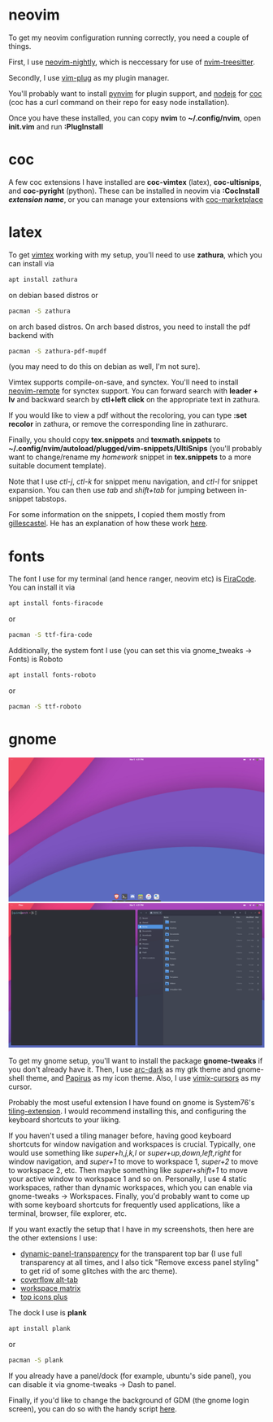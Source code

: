 # neovim
To get my neovim configuration running correctly, you need a couple of things.

First, I use [neovim-nightly](https://github.com/neovim/neovim/releases/tag/nightly), which is neccessary for use of [nvim-treesitter](https://github.com/nvim-treesitter/nvim-treesitter).

Secondly, I use [vim-plug](https://github.com/junegunn/vim-plug) as my plugin manager.

You'll probably want to install [pynvim](https://github.com/neovim/pynvim) for plugin support, and [nodejs](https://nodejs.org/en/download/package-manager) for [coc](https://github.com/neoclide/coc.nvim/) (coc has a curl command on their repo for easy node installation).

Once you have these installed, you can copy **nvim** to **~/.config/nvim**, open **init.vim** and run **:PlugInstall**

# coc
A few coc extensions I have installed are **coc-vimtex** (latex), **coc-ultisnips**, and **coc-pyright** (python). These can be installed in neovim via **:CocInstall *extension name***, or you can manage your extensions with [coc-marketplace](https://github.com/fannheyward/coc-marketplace)

# latex
To get [vimtex](https://github.com/lervag/vimtex) working with my setup, you'll need to use **zathura**, which you can install via
```bash
apt install zathura
```
on debian based distros or 
```bash
pacman -S zathura
```
on arch based distros. On arch based distros, you need to install the pdf backend with 
```bash
pacman -S zathura-pdf-mupdf
```
(you may need to do this on debian as well, I'm not sure). 

Vimtex supports compile-on-save, and synctex. You'll need to install [neovim-remote](https://github.com/mhinz/neovim-remote) for synctex support. You can forward search with **leader + lv** and backward search by **ctl+left click** on the appropriate text in zathura.

If you would like to view a pdf without the recoloring, you can type **:set recolor** in zathura, or remove the corresponding line in zathurarc.

Finally, you should copy **tex.snippets** and **texmath.snippets** to **~/.config/nvim/autoload/plugged/vim-snippets/UltiSnips** (you'll probably want to change/rename my *homework* snippet in **tex.snippets** to a more suitable document template).

Note that I use *ctl-j*, *ctl-k* for snippet menu navigation, and *ctl-l* for snippet expansion. You can then use *tab* and *shift+tab* for jumping between in-snippet tabstops.

For some information on the snippets, I copied them mostly from [gillescastel](https://github.com/gillescastel/latex-snippets "fillescastro"). He has an explanation of how these work [here](https://castel.dev/post/lecture-notes-1/).

# fonts
The font I use for my terminal (and hence ranger, neovim etc) is [FiraCode](https://github.com/tonsky/FiraCode). You can install it via
```bash
apt install fonts-firacode
```
or 
```bash
pacman -S ttf-fira-code
```
Additionally, the system font I use (you can set this via gnome_tweaks -> Fonts) is Roboto
```bash
apt install fonts-roboto
```
or 
```bash
pacman -S ttf-roboto
```
# gnome

![screenshot2](screenshot2.png?raw=true)
![screenshot1](screenshot1.png?raw=true)

To get my gnome setup, you'll want to install the package **gnome-tweaks** if you don't already have it. Then, I use [arc-dark](https://github.com/arc-design/arc-theme) as my gtk theme and gnome-shell theme, and [Papirus](https://github.com/PapirusDevelopmentTeam/papirus-icon-theme) as my icon theme. Also, I use [vimix-cursors](https://github.com/vinceliuice/Vimix-cursors) as my cursor.

Probably the most useful extension I have found on gnome is System76's [tiling-extension](https://github.com/pop-os/shell). I would recommend installing this, and configuring the keyboard shortcuts to your liking.

If you haven't used a tiling manager before, having good keyboard shortcuts for window navigation and workspaces is crucial. Typically, one would use something like *super+h,j,k,l* or *super+up,down,left,right* for window navigation, and *super+1* to move to workspace 1, *super+2* to move to workspace 2, etc. Then maybe something like *super+shift+1* to move your active window to workspace 1 and so on. Personally, I use 4 static workspaces, rather than dynamic workspaces, which you can enable via gnome-tweaks -> Workspaces. Finally, you'd probably want to come up with some keyboard shortcuts for frequently used applications, like a terminal, browser, file explorer, etc.

If you want exactly the setup that I have in my screenshots, then here are the other extensions I use:

- [dynamic-panel-transparency](https://extensions.gnome.org/extension/1011/dynamic-panel-transparency/) for the transparent top bar (I use full transparency at all times, and I also tick "Remove excess panel styling" to get rid of some glitches with the arc theme).
- [coverflow alt-tab](https://extensions.gnome.org/extension/97/coverflow-alt-tab/)
- [workspace matrix](https://extensions.gnome.org/extension/1485/workspace-matrix/)
- [top icons plus](https://extensions.gnome.org/extension/1031/topicons/)

The dock I use is **plank**
```bash
apt install plank
```
or
```bash
pacman -S plank
```
If you already have a panel/dock (for example, ubuntu's side panel), you can disable it via gnome-tweaks -> Dash to panel.

Finally, if you'd like to change the background of GDM (the gnome login screen), you can do so with the handy script [here](https://github.com/DimaZirix/fedora-gdm-wallpaper).
